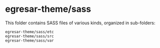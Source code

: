 # egresar-theme/sass

This folder contains SASS files of various kinds, organized in sub-folders:

    egresar-theme/sass/etc
    egresar-theme/sass/src
    egresar-theme/sass/var
